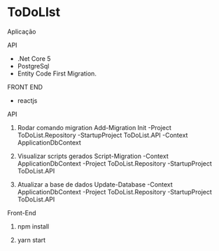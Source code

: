 # ToDoLIst
Aplicação 

  API
  
  * .Net Core 5
  * PostgreSql
  * Entity Code First Migration.
  
  FRONT END
  
  * reactjs

API

1) Rodar comando migration
Add-Migration Init -Project ToDoList.Repository -StartupProject ToDoList.API -Context ApplicationDbContext

2) Visualizar scripts gerados
Script-Migration -Context ApplicationDbContext -Project ToDoList.Repository -StartupProject ToDoList.API

3) Atualizar a base de dados 
Update-Database -Context ApplicationDbContext -Project ToDoList.Repository -StartupProject ToDoList.API

Front-End

1) npm install

2) yarn start

